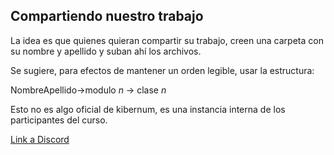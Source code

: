 ## Compartiendo nuestro trabajo
<p>La idea es que quienes quieran compartir su trabajo, creen una carpeta con su nombre y apellido y suban ahí los archivos.</p>
<p>Se sugiere, para efectos de mantener un orden legible, usar la estructura:</p>
<p>NombreApellido->modulo <i>n</i> -> clase <i>n</i></p>
<p>Esto no es algo oficial de kibernum, es una instancia interna de los participantes del curso.</p>
<footer><a href="https://discord.com/channels/1378526371965571228/1378526372665884747">Link a Discord</a></footer>
